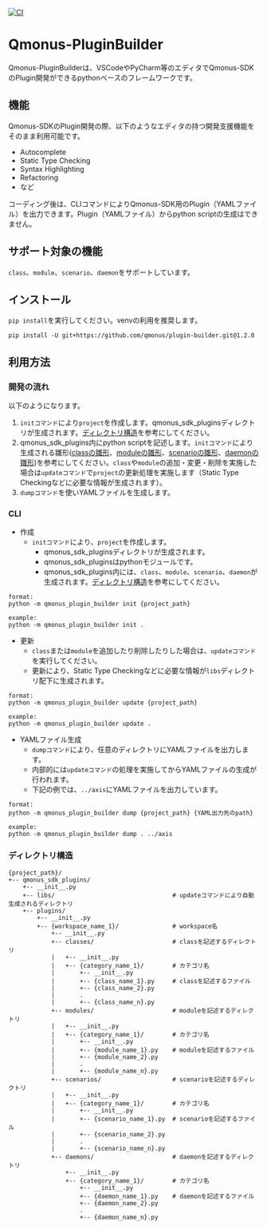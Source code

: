 [![CI](https://github.com/qmonus/plugin-builder/actions/workflows/ci.yml/badge.svg)](https://github.com/qmonus/plugin-builder/actions/workflows/ci.yml)

# Qmonus-PluginBuilder
Qmonus-PluginBuilderは、VSCodeやPyCharm等のエディタでQmonus-SDKのPlugin開発ができるpythonベースのフレームワークです。

## 機能
Qmonus-SDKのPlugin開発の際、以下のようなエディタの持つ開発支援機能をそのまま利用可能です。
- Autocomplete
- Static Type Checking
- Syntax Highlighting
- Refactoring
- など

コーディング後は、CLIコマンドによりQmonus-SDK用のPlugin（YAMLファイル）を出力できます。Plugin（YAMLファイル）からpython scriptの生成はできません。

## サポート対象の機能
`class`、`module`、`scenario`、`daemon`をサポートしています。

## インストール
`pip install`を実行してください。venvの利用を推奨します。
```
pip install -U git+https://github.com/qmonus/plugin-builder.git@1.2.0
```

## 利用方法
### 開発の流れ
以下のようになります。

1. `initコマンド`により`project`を作成します。qmonus_sdk_pluginsディレクトリが生成されます。[ディレクトリ構造](#ディレクトリ構造)を参考にしてください。
2. qmonus_sdk_plugins内にpython scriptを記述します。`initコマンド`により生成される雛形([classの雛形](src/qmonus_plugin_builder/init_files/qmonus_sdk_plugins/plugins/default/classes/default/User.py)、[moduleの雛形](src/qmonus_plugin_builder/init_files/qmonus_sdk_plugins/plugins/default/modules/default/constants.py)、[scenarioの雛形](src/qmonus_plugin_builder/init_files/qmonus_sdk_plugins/plugins/default/scenarios/default/CreateUser.py)、[daemonの雛形](src/qmonus_plugin_builder/init_files/qmonus_sdk_plugins/plugins/default/daemons/default/Log.py))を参考にしてください。`class`や`module`の追加・変更・削除を実施した場合は`updateコマンド`で`project`の更新処理を実施します（Static Type Checkingなどに必要な情報が生成されます）。
3. `dumpコマンド`を使いYAMLファイルを生成します。

### CLI
- 作成
  - `initコマンド`により、`project`を作成します。
    - qmonus_sdk_pluginsディレクトリが生成されます。
    - qmonus_sdk_pluginsはpythonモジュールです。
    - qmonus_sdk_plugins内には、`class`、`module`、`scenario`、`daemon`が生成されます。[ディレクトリ構造](#ディレクトリ構造)を参考にしてください。

```
format:
python -m qmonus_plugin_builder init {project_path}

example:
python -m qmonus_plugin_builder init .
```

- 更新
  - `class`または`module`を追加したり削除したりした場合は、`updateコマンド`を実行してください。
  - 更新により、Static Type Checkingなどに必要な情報が`libs`ディレクトリ配下に生成されます。

```
format:
python -m qmonus_plugin_builder update {project_path}

example:
python -m qmonus_plugin_builder update .
```

- YAMLファイル生成
  - `dumpコマンド`により、任意のディレクトリにYAMLファイルを出力します。
  - 内部的には`updateコマンド`の処理を実施してからYAMLファイルの生成が行われます。
  - 下記の例では、`../axis`にYAMLファイルを出力しています。

```
format:
python -m qmonus_plugin_builder dump {project_path} {YAML出力先のpath}

example:
python -m qmonus_plugin_builder dump . ../axis
```

### ディレクトリ構造
```
{project_path}/
+-- qmonus_sdk_plugins/
    +-- __init__.py
    +-- libs/                                 # updateコマンドにより自動生成されるディレクトリ
    +-- plugins/
        +-- __init__.py
        +-- {workspace_name_1}/               # workspace名
            +-- __init__.py
            +-- classes/                      # classを記述するディレクトリ
            |   +-- __init__.py
            |   +-- {category_name_1}/        # カテゴリ名
            |       +-- __init__.py
            |       +-- {class_name_1}.py     # classを記述するファイル
            |       +-- {class_name_2}.py
            |       .
            |       +-- {class_name_n}.py
            +-- modules/                      # moduleを記述するディレクトリ
            |   +-- __init__.py
            |   +-- {category_name_1}/        # カテゴリ名
            |       +-- __init__.py
            |       +-- {module_name_1}.py    # moduleを記述するファイル
            |       +-- {module_name_2}.py
            |       .
            |       +-- {module_name_n}.py
            +-- scenarios/                    # scenarioを記述するディレクトリ
            |   +-- __init__.py
            |   +-- {category_name_1}/        # カテゴリ名
            |       +-- __init__.py
            |       +-- {scenario_name_1}.py  # scenarioを記述するファイル
            |       +-- {scenario_name_2}.py
            |       .
            |       +-- {scenario_name_n}.py
            +-- daemons/                      # daemonを記述するディレクトリ
                +-- __init__.py
                +-- {category_name_1}/        # カテゴリ名
                    +-- __init__.py
                    +-- {daemon_name_1}.py    # daemonを記述するファイル
                    +-- {daemon_name_2}.py
                    .
                    +-- {daemon_name_n}.py
```
